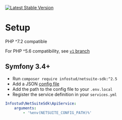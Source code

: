 [![Latest Stable Version](https://poser.pugx.org/infostud/netsuite-sdk/v)](//packagist.org/packages/infostud/netsuite-sdk)

# Setup
PHP ^7.2 compatible

For PHP ^5.6 compatibility, see [`v1` branch](https://github.com/nebkam/netsuite-restlet-php-sdk/tree/v1)

## Symfony 3.4+
- Run `composer require infostud/netsuite-sdk:^2.5`
- Add a JSON [config file](sample.config.json)
- Add the path to the config file to your `.env.local`
- Register the service definition in your `services.yml`
```yaml
Infostud\NetSuiteSdk\ApiService:
    arguments:
        - '%env(NETSUITE_CONFIG_PATH)%'
```
